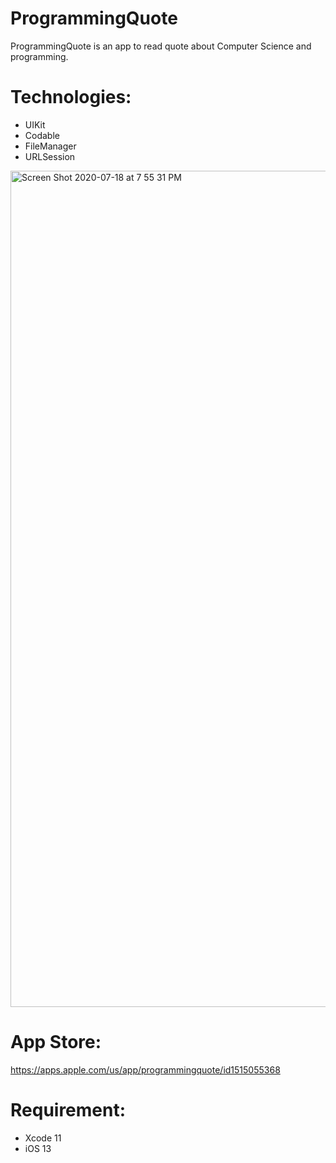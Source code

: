 # ProgrammingQuote
ProgrammingQuote is an app to read quote about Computer Science and programming.

# Technologies:

- UIKit
- Codable 
- FileManager
- URLSession

<img width="1338" alt="Screen Shot 2020-07-18 at 7 55 31 PM" src="https://user-images.githubusercontent.com/50033125/110611422-32411600-815d-11eb-9c3d-a45ce241dbe5.png">

# App Store: 

https://apps.apple.com/us/app/programmingquote/id1515055368

# Requirement: 

- Xcode 11 
- iOS 13
